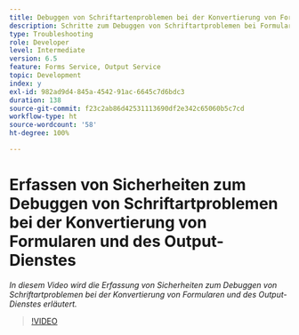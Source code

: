 ```yaml
---
title: Debuggen von Schriftartenproblemen bei der Konvertierung von Formularen und des Output-Dienstes
description: Schritte zum Debuggen von Schriftartproblemen bei Formularen und dem Output-Dienst
type: Troubleshooting
role: Developer
level: Intermediate
version: 6.5
feature: Forms Service, Output Service
topic: Development
index: y
exl-id: 982ad9d4-845a-4542-91ac-6645c7d6bdc3
duration: 138
source-git-commit: f23c2ab86d42531113690df2e342c65060b5c7cd
workflow-type: ht
source-wordcount: '58'
ht-degree: 100%

---
```


# Erfassen von Sicherheiten zum Debuggen von Schriftartproblemen bei der Konvertierung von Formularen und des Output-Dienstes

*In diesem Video wird die Erfassung von Sicherheiten zum Debuggen von Schriftartproblemen bei der Konvertierung von Formularen und des Output-Dienstes erläutert.*

>[!VIDEO](https://video.tv.adobe.com/v/335487?quality=12&learn=on)

